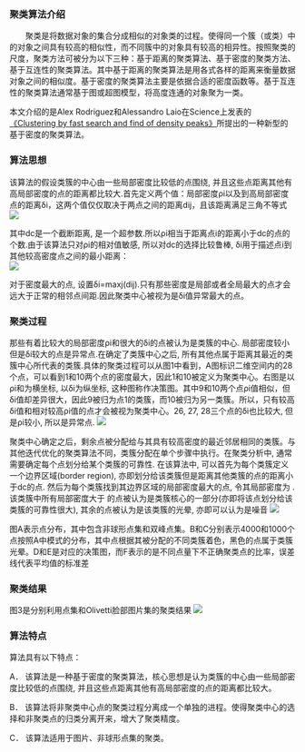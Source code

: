 <!-- ---
title: 《Clustering by fast search and find of density peaks》阅读
date: 2016-11-20 
tags: 文本分类
--- -->


### 聚类算法介绍

　　聚类是将数据对象的集合分成相似的对象类的过程。使得同一个簇（或类）中的对象之间具有较高的相似性，而不同簇中的对象具有较高的相异性。按照聚类的尺度，聚类方法可被分为以下三种：基于距离的聚类算法、基于密度的聚类方法、基于互连性的聚类算法。其中基于距离的聚类算法是用各式各样的距离来衡量数据对象之间的相似度。基于密度的聚类算法主要是依据合适的密度函数等。基于互连性的聚类算法通常基于图或超图模型，将高度连通的对象聚为一类。 

本文介绍的是Alex Rodriguez和Alessandro Laio在Science上发表的<a href="http://science.sciencemag.org/content/344/6191/1492" target="_blank">《Clustering by fast search and find of density peaks》</a>所提出的一种新型的基于密度的聚类算法。

### 算法思想

该算法的假设类簇的中心由一些局部密度比较低的点围绕, 并且这些点距离其他有高局部密度的点的距离都比较大.首先定义两个值：局部密度ρi以及到高局部密度点的距离δi，这两个值仅仅取决于两点之间的距离dij，且该距离满足三角不等式        
![](https://zhangmingemma.github.io/dist/images/2016-11-20/image1.png)         

其中dc是一个截断距离, 是一个超参数.所以ρi相当于距离点i的距离小于dc的点的个数.由于该算法只对ρi的相对值敏感, 
所以对dc的选择比较鲁棒, δi用于描述点i到其他较高密度点之间的最小距离：  
![](https://zhangmingemma.github.io/dist/images/2016-11-20/image2.png)    

对于密度最大的点, 设置δi=maxj(dij).只有那些密度是局部或者全局最大的点才会远大于正常的相邻点间距.因此聚类中心被视为是δi值异常最大的点。

### 聚类过程

那些有着比较大的局部密度ρi和很大的δi的点被认为是类簇的中心. 局部密度较小但是δi较大的点是异常点.在确定了类簇中心之后, 所有其他点属于距离其最近的类簇中心所代表的类簇.具体的聚类过程可以从图1中看到，A图标识二维空间内的28个点，可以看到1和10两个点的密度最大，因此1和10被定义为聚类中心。右图是以ρi和为横坐标, 以δi为纵坐标, 这种图称作决策图。其中9和10两个点ρi值相似，但δi值却差异很大，因此9被归为点1的类簇，而10被归为另一类簇。所以，只有较高δi值和相对较高ρi值的点才会被视为聚类中心。26, 27, 28三个点的δi也比较大, 但是ρi较小, 所以是异常点.
![](https://zhangmingemma.github.io/dist/images/2016-11-20/image3.png)    

聚类中心确定之后，剩余点被分配给与其具有较高密度的最近邻居相同的类簇。与其他迭代优化的聚类算法不同，类簇分配在单个步骤中执行。在聚类分析中, 通常需要确定每个点划分给某个类簇的可靠性. 在该算法中, 可以首先为每个类簇定义一个边界区域(border region), 亦即划分给该类簇但是距离其他类簇的点的距离小于dc的点. 然后为每个类簇找到其边界区域的局部密度最大的点, 令其局部密度为  . 该类簇中所有局部密度大于  的点被认为是类簇核心的一部分(亦即将该点划分给该类簇的可靠性很大), 其余的点被认为是该类簇的光晕, 亦即可以认为是噪音
![](https://zhangmingemma.github.io/dist/images/2016-11-20/image4.png) 

图A表示点分布，其中包含非球形点集和双峰点集。B和C分别表示4000和1000个点按照A中模式的分布，其中点根据其被分配的不同类簇着色，黑色的点属于类簇光晕。D和E是对应的决策图，而F表示的是不同点量下不正确聚类点的比率，误差线代表平均值的标准差

### 聚类结果

图3是分别利用点集和Olivetti脸部图片集的聚类结果
![](https://zhangmingemma.github.io/dist/images/2016-11-20/image5.png) 

### 算法特点

算法具有以下特点：

A．	该算法是一种基于密度的聚类算法，核心思想是认为类簇的中心由一些局部密度比较低的点围绕, 并且这些点距离其他有高局部密度的点的距离都比较大。

B．	该算法将非聚类中心点的聚类过程分离成一个单独的进程。使得聚类中心的选择和非聚类点的归类分离开来，增大了聚类精度。

C．	该算法适用于图片、非球形点集的聚类。            
            


